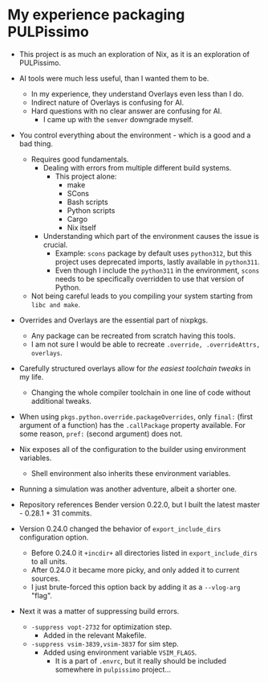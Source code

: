 # My experience packaging PULPissimo

- This project is as much an exploration of Nix, as it is an exploration of PULPissimo.
- AI tools were much less useful, than I wanted them to be.
  - In my experience, they understand Overlays even less than I do.
  - Indirect nature of Overlays is confusing for AI.
  - Hard questions with no clear answer are confusing for AI.
    - I came up with the `semver` downgrade myself.
- You control everything about the environment - which is a good and a bad thing.
  - Requires good fundamentals.
    - Dealing with errors from multiple different build systems.
      - This project alone:
        - make
        - SCons
        - Bash scripts
        - Python scripts
        - Cargo
        - Nix itself
    - Understanding which part of the environment causes the issue is crucial.
      - Example: `scons` package by default uses `python312`, but this project uses deprecated imports, lastly available in `python311`.
      - Even though I include the `python311` in the environment, `scons` needs to be specifically overridden to use that version of Python.
  - Not being careful leads to you compiling your system starting from `libc and make`.
- Overrides and Overlays are the essential part of nixpkgs.
  - Any package can be recreated from scratch having this tools.
  - I am not sure I would be able to recreate `.override, .overrideAttrs, overlays`.
- Carefully structured overlays allow for *the easiest toolchain tweaks* in my life.
  - Changing the whole compiler toolchain in one line of code without additional tweaks.
- When using `pkgs.python.override.packageOverrides`, only `final:` (first argument of a function) has the `.callPackage` property available. For some reason, `pref:` (second argument) does not.
- Nix exposes all of the configuration to the builder using environment variables.
  - Shell environment also inherits these environment variables.

- Running a simulation was another adventure, albeit a shorter one.
- Repository references Bender version 0.22.0, but I built the latest master - 0.28.1 + 31 commits.
- Version 0.24.0 changed the behavior of `export_include_dirs` configuration option.
  - Before 0.24.0 it `+incdir+` all directories listed in `export_include_dirs` to all units.
  - After 0.24.0 it became more picky, and only added it to current sources.
  - I just brute-forced this option back by adding it as a `--vlog-arg` "flag".
- Next it was a matter of suppressing build errors.
  - `-suppress vopt-2732` for optimization step.
    - Added in the relevant Makefile.
  - `-suppress vsim-3839,vsim-3837` for sim step.
    - Added using environment variable `VSIM_FLAGS`.
      - It is a part of `.envrc`, but it really should be included somewhere in `pulpissimo` project...
